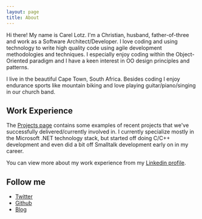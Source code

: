 ```yaml
---
layout: page
title: About
---
```


Hi there!  My name is Carel Lotz.  I'm a Christian, husband, father-of-three and work as a Software Architect/Developer.  I love coding and using technology to write high quality code using agile development methodologies and techniques.  I especially enjoy coding within the Object-Oriented paradigm and I have a keen interest in OO design principles and patterns. 

I live in the beautiful Cape Town, South Africa.  Besides coding I enjoy endurance sports like mountain biking and love playing guitar/piano/singing in our church band.

## Work Experience

The [Projects page](/Projects) contains some examples of recent projects that we've successfully delivered/currently involved in.  I currently specialize mostly in the Microsoft .NET technology stack, but started off doing C/C++ development and even did a bit off Smalltalk development early on in my career.

You can view more about my work experience from my [Linkedin profile](https://www.linkedin.com/in/carellotz/).  

## Follow me

- [Twitter](https://twitter.com/cjlotz)
- [Github](https://github.com/cjlotz)
- [Blog](/feed.xml)
